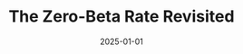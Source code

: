 ---
title: "The Zero-Beta Rate Revisited"
collection: research
category: working_papers
#permalink: /research/zero_beta_rate
excerpt: |
  The zero-beta rate is an important concept in asset pricing due to its implications for the security market line, beta anomaly, risk-free rate, etc. This paper revisits the estimation of the zero-beta rate and argues that existing methods produce high and volatile zero-beta rates arising from two channels: model misspecification and error-invariables. Any model misspecification leads to a non-uniqueness of the zero-beta rate. Measurement errors in betas increase noise in the estimation. Simulation analysis shows that both channels are quantitatively important for increasing the mean and volatility of the estimated zero-beta rate.
  <br>
  * **Conferences:** AFA 2025 Ph.D. Poster Session
date: 2025-01-01
#venue: 'Journal 1'
#slidesurl: '/files/slides1.pdf'
link: '/files/Rong_ZeroBetaRateRevisited.pdf'
#bibtexurl: '/files/bibtex1.bib'
#citation: 'Your Name, You. (2009). &quot;Paper Title Number 1.&quot; <i>Journal 1</i>. 1(1).'
---